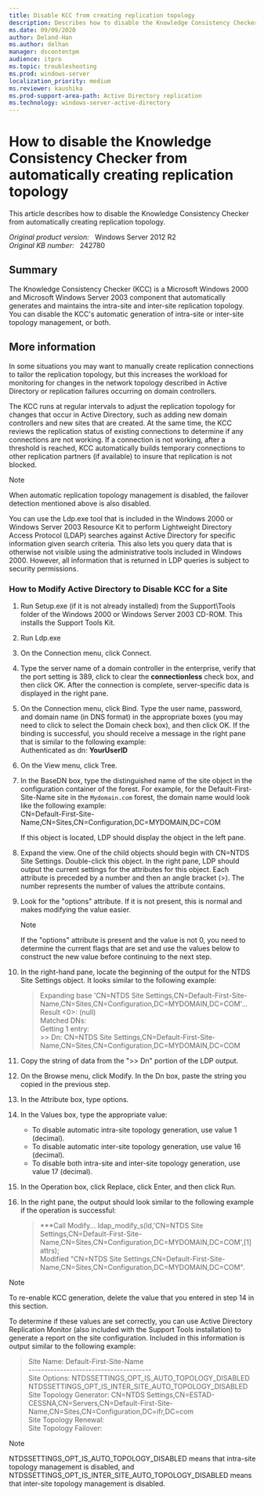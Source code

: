 ```yaml
---
title: Disable KCC from creating replication topology
description: Describes how to disable the Knowledge Consistency Checker from automatically creating replication topology.
ms.date: 09/09/2020
author: Deland-Han
ms.author: delhan
manager: dscontentpm
audience: itpro
ms.topic: troubleshooting
ms.prod: windows-server
localization_priority: medium
ms.reviewer: kaushika
ms.prod-support-area-path: Active Directory replication
ms.technology: windows-server-active-directory
---
```

# How to disable the Knowledge Consistency Checker from automatically creating replication topology

This article describes how to disable the Knowledge Consistency Checker from automatically creating replication topology.

_Original product version:_ &nbsp; Windows Server 2012 R2  
_Original KB number:_ &nbsp; 242780

## Summary

The Knowledge Consistency Checker (KCC) is a Microsoft Windows 2000 and Microsoft Windows Server 2003 component that automatically generates and maintains the intra-site and inter-site replication topology. You can disable the KCC's automatic generation of intra-site or inter-site topology management, or both.

## More information

In some situations you may want to manually create replication connections to tailor the replication topology, but this increases the workload for monitoring for changes in the network topology described in Active Directory or replication failures occurring on domain controllers.

The KCC runs at regular intervals to adjust the replication topology for changes that occur in Active Directory, such as adding new domain controllers and new sites that are created. At the same time, the KCC reviews the replication status of existing connections to determine if any connections are not working. If a connection is not working, after a threshold is reached, KCC automatically builds temporary connections to other replication partners (if available) to insure that replication is not blocked.

> [!NOTE]
> When automatic replication topology management is disabled, the failover detection mentioned above is also disabled.

You can use the Ldp.exe tool that is included in the Windows 2000 or Windows Server 2003 Resource Kit to perform Lightweight Directory Access Protocol (LDAP) searches against Active Directory for specific information given search criteria. This also lets you query data that is otherwise not visible using the administrative tools included in Windows 2000. However, all information that is returned in LDP queries is subject to security permissions.

### How to Modify Active Directory to Disable KCC for a Site

1. Run Setup.exe (if it is not already installed) from the Support\\Tools folder of the Windows 2000 or Windows Server 2003 CD-ROM. This installs the Support Tools Kit.
2. Run Ldp.exe
3. On the Connection menu, click Connect.
4. Type the server name of a domain controller in the enterprise, verify that the port setting is 389, click to clear the **connectionless** check box, and then click OK. After the connection is complete, server-specific data is displayed in the right pane.
5. On the Connection menu, click Bind. Type the user name, password, and domain name (in DNS format) in the appropriate boxes (you may need to click to select the Domain check box), and then click OK. If the binding is successful, you should receive a message in the right pane that is similar to the following example:  
    Authenticated as dn: **YourUserID**  
6. On the View menu, click Tree.
7. In the BaseDN box, type the distinguished name of the site object in the configuration container of the forest. For example, for the Default-First-Site-Name site in the `Mydomain.com` forest, the domain name would look like the following example:  
CN=Default-First-Site-Name,CN=Sites,CN=Configuration,DC=MYDOMAIN,DC=COM

    If this object is located, LDP should display the object in the left pane.
8. Expand the view. One of the child objects should begin with CN=NTDS Site Settings. Double-click this object. In the right pane, LDP should output the current settings for the attributes for this object. Each attribute is preceded by a number and then an angle bracket (>). The number represents the number of values the attribute contains.
9. Look for the "options" attribute. If it is not present, this is normal and makes modifying the value easier.

    > [!NOTE]
    > If the "options" attribute is present and the value is not 0, you need to determine the current flags that are set and use the values below to construct the new value before continuing to the next step.
10. In the right-hand pane, locate the beginning of the output for the NTDS Site Settings object. It looks similar to the following example:

    > Expanding base 'CN=NTDS Site Settings,CN=Default-First-Site-Name,CN=Sites,CN=Configuration,DC=MYDOMAIN,DC=COM'...  
    Result <0>: (null)  
    Matched DNs:  
    Getting 1 entry:  
    \>> Dn: CN=NTDS Site Settings,CN=Default-First-Site-Name,CN=Sites,CN=Configuration,DC=MYDOMAIN,DC=COM

11. Copy the string of data from the ">> Dn" portion of the LDP output.
12. On the Browse menu, click Modify. In the Dn box, paste the string you copied in the previous step.
13. In the Attribute box, type options.
14. In the Values box, type the appropriate value:

    - To disable automatic intra-site topology generation, use value 1 (decimal).
    - To disable automatic inter-site topology generation, use value 16 (decimal).
    - To disable both intra-site and inter-site topology generation, use value 17 (decimal).

15. In the Operation box, click Replace, click Enter, and then click Run.
16. In the right pane, the output should look similar to the following example if the operation is successful:
    > ***Call Modify...
    ldap_modify_s(ld,'CN=NTDS Site Settings,CN=Default-First-Site-Name,CN=Sites,CN=Configuration,DC=MYDOMAIN,DC=COM',[1] attrs);  
    Modified "CN=NTDS Site Settings,CN=Default-First-Site-Name,CN=Sites,CN=Configuration,DC=MYDOMAIN,DC=COM".

> [!NOTE]
> To re-enable KCC generation, delete the value that you entered in step 14 in this section.

To determine if these values are set correctly, you can use Active Directory Replication Monitor (also included with the Support Tools installation) to generate a report on the site configuration. Included in this information is output similar to the following example:

> Site Name: Default-First-Site-Name  
\---------------------------------------  
Site Options: NTDSSETTINGS_OPT_IS_AUTO_TOPOLOGY_DISABLED   NTDSSETTINGS_OPT_IS_INTER_SITE_AUTO_TOPOLOGY_DISABLED  
Site Topology Generator: CN=NTDS Settings,CN=ESTAD-CESSNA,CN=Servers,CN=Default-First-Site-Name,CN=Sites,CN=Configuration,DC=ifr,DC=com  
Site Topology Renewal:  
Site Topology Failover:  

> [!NOTE]
> NTDSSETTINGS_OPT_IS_AUTO_TOPOLOGY_DISABLED means that intra-site topology management is disabled, and NTDSSETTINGS_OPT_IS_INTER_SITE_AUTO_TOPOLOGY_DISABLED means that inter-site topology management is disabled.
